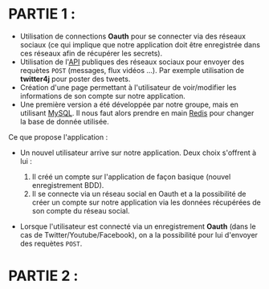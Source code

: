 # PARTIE 1 :

- Utilisation de connections **Oauth** pour se connecter via des réseaux sociaux (ce qui implique que notre application doit être enregistrée dans ces réseaux afin de récupérer les secrets).
- Utilisation de l'[API](https://fr.wikipedia.org/wiki/Interface_de_programmation) publiques des réseaux sociaux pour envoyer des  requètes `POST` (messages, flux vidéos ...). Par exemple utilisation de **twitter4j** pour poster des tweets.
- Création d'une page permettant à l'utilisateur de voir/modifier les informations de son compte sur notre application.
- Une première version a été développée par notre groupe, mais en utilisant [MySQL](https://www.mysql.com/). Il nous faut alors prendre en main [Redis](https://redis.io/) pour changer la base de donnée utilisée.

Ce que propose l'application : 

- Un nouvel utilisateur arrive sur notre application. Deux choix s'offrent à lui :

    1. Il créé un compte sur l'application de façon basique (nouvel enregistrement BDD).
    2. Il se connecte via un réseau social en Oauth et a la possibilité de créer un compte sur notre application via les données récupérées de son compte du réseau social.
</a>

- Lorsque l'utilisateur est connecté via un enregistrement **Oauth** (dans le cas de Twitter/Youtube/Facebook), on a la possibilité pour lui d'envoyer des requètes `POST`.



# PARTIE 2 :

